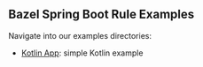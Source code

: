 ## Bazel Spring Boot Rule Examples

Navigate into our examples directories:

- [Kotlin App](kotlinapp): simple Kotlin example 
